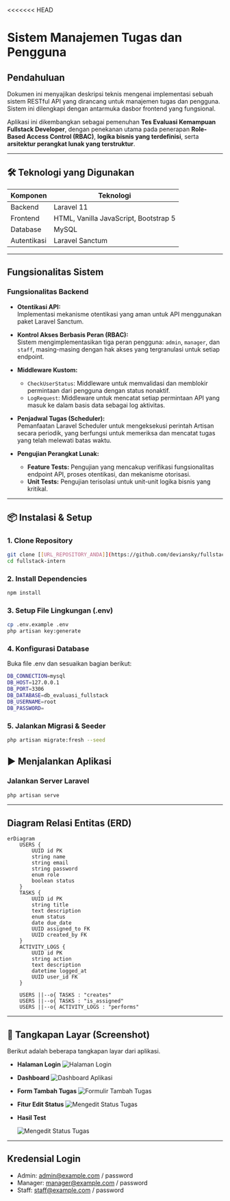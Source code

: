 <<<<<<< HEAD
# Sistem Manajemen Tugas dan Pengguna

## Pendahuluan

Dokumen ini menyajikan deskripsi teknis mengenai implementasi sebuah sistem RESTful API yang dirancang untuk manajemen tugas dan pengguna. Sistem ini dilengkapi dengan antarmuka dasbor frontend yang fungsional.

Aplikasi ini dikembangkan sebagai pemenuhan **Tes Evaluasi Kemampuan Fullstack Developer**, dengan penekanan utama pada penerapan **Role-Based Access Control (RBAC)**, **logika bisnis yang terdefinisi**, serta **arsitektur perangkat lunak yang terstruktur**.

---

## 🛠️ Teknologi yang Digunakan

| Komponen     | Teknologi                             |
|--------------|----------------------------------------|
| Backend      | Laravel 11                             |
| Frontend     | HTML, Vanilla JavaScript, Bootstrap 5  |
| Database     | MySQL                                  |
| Autentikasi  | Laravel Sanctum                        |
---

## Fungsionalitas Sistem

### Fungsionalitas Backend

- **Otentikasi API:**  
  Implementasi mekanisme otentikasi yang aman untuk API menggunakan paket Laravel Sanctum.

- **Kontrol Akses Berbasis Peran (RBAC):**  
  Sistem mengimplementasikan tiga peran pengguna: `admin`, `manager`, dan `staff`, masing-masing dengan hak akses yang tergranulasi untuk setiap endpoint.

- **Middleware Kustom:**
  - `CheckUserStatus`: Middleware untuk memvalidasi dan memblokir permintaan dari pengguna dengan status nonaktif.
  - `LogRequest`: Middleware untuk mencatat setiap permintaan API yang masuk ke dalam basis data sebagai log aktivitas.

- **Penjadwal Tugas (Scheduler):**  
  Pemanfaatan Laravel Scheduler untuk mengeksekusi perintah Artisan secara periodik, yang berfungsi untuk memeriksa dan mencatat tugas yang telah melewati batas waktu.

- **Pengujian Perangkat Lunak:**
  - **Feature Tests:** Pengujian yang mencakup verifikasi fungsionalitas endpoint API, proses otentikasi, dan mekanisme otorisasi.
  - **Unit Tests:** Pengujian terisolasi untuk unit-unit logika bisnis yang kritikal.
---
## 📦 Instalasi & Setup

### 1. Clone Repository
```bash
git clone [[URL_REPOSITORY_ANDA]](https://github.com/deviansky/fullstack-intern.git)
cd fullstack-intern
```
### 2. Install Dependencies
```bash
npm install
```
### 3. Setup File Lingkungan (.env)
```bash
cp .env.example .env
php artisan key:generate
```
### 4. Konfigurasi Database
Buka file .env dan sesuaikan bagian berikut:
```bash
DB_CONNECTION=mysql
DB_HOST=127.0.0.1
DB_PORT=3306
DB_DATABASE=db_evaluasi_fullstack
DB_USERNAME=root
DB_PASSWORD=
```
### 5. Jalankan Migrasi & Seeder
```bash
php artisan migrate:fresh --seed
```
## ▶️ Menjalankan Aplikasi
### Jalankan Server Laravel
```bash
php artisan serve
```
---
## Diagram Relasi Entitas (ERD)

```mermaid
erDiagram
    USERS {
        UUID id PK
        string name
        string email
        string password
        enum role
        boolean status
    }
    TASKS {
        UUID id PK
        string title
        text description
        enum status
        date due_date
        UUID assigned_to FK
        UUID created_by FK
    }
    ACTIVITY_LOGS {
        UUID id PK
        string action
        text description
        datetime logged_at
        UUID user_id FK
    }

    USERS ||--o{ TASKS : "creates"
    USERS ||--o{ TASKS : "is_assigned"
    USERS ||--o{ ACTIVITY_LOGS : "performs"
```





---
## 📸 Tangkapan Layar (Screenshot)
Berikut adalah beberapa tangkapan layar dari aplikasi.

* **Halaman Login**
    ![Halaman Login](public/images/login.png)

* **Dashboard**
    ![Dashboard Aplikasi](public/images/dashboard.png)

* **Form Tambah Tugas**
    ![Formulir Tambah Tugas](public/images/tambahTugas.png)

* **Fitur Edit Status**
    ![Mengedit Status Tugas](public/images/EditStatus.png)
  
* **Hasil Test**
  
    ![Mengedit Status Tugas](public/images/Tes.png)
  
  
---
## Kredensial Login
- Admin: admin@example.com / password
- Manager: manager@example.com / password
- Staff: staff@example.com / password
